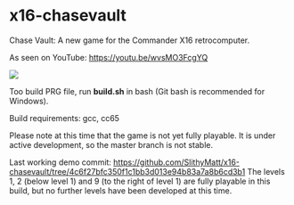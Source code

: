 # x16-chasevault
Chase Vault: A new game for the Commander X16 retrocomputer.

As seen on YouTube: https://youtu.be/wvsMO3FcgYQ

![](cv8.gif)

Too build PRG file, run **build.sh** in bash (Git bash is recommended for Windows).

Build requirements: gcc, cc65

Please note at this time that the game is not yet fully
playable. It is under active development, so the master branch is not stable.

Last working demo commit: https://github.com/SlithyMatt/x16-chasevault/tree/4c6f27bfc350f1c1bb3d013e94b83a7a8b6cd3b1
The levels 1, 2 (below level 1) and 9 (to the right of level 1) are fully playable in this build, but no further levels have been developed at this time.
